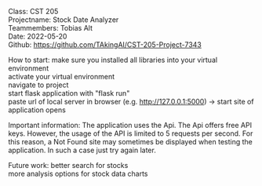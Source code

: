 Class: CST 205  
Projectname: Stock Date Analyzer  
Teammembers: Tobias Alt  
Date: 2022-05-20  
Github: https://github.com/TAkingAI/CST-205-Project-7343

How to start:
make sure you installed all libraries into your virtual environment  
activate your virtual environment  
navigate to project  
start flask application with "flask run"  
paste url of local server in browser (e.g. http://127.0.0.1:5000) -> start site of application opens

Important information:
The application uses the Api. The Api offers free API keys. However, the usage of the API is limited to 5 requests per second. For this reason, a Not Found site may sometimes be displayed when testing the application. In such a case just try again later.

Future work:
better search for stocks  
more analysis options for stock data charts
